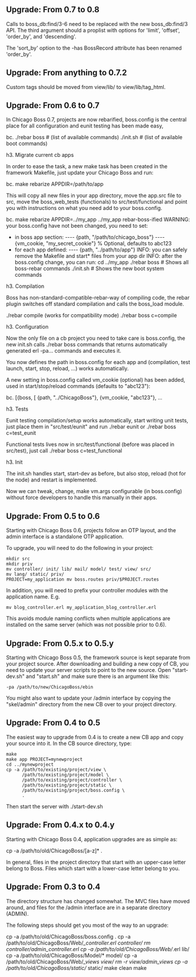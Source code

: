 Upgrade: From 0.7 to 0.8
------------------------

Calls to boss_db:find/3-6 need to be replaced with the new boss_db:find/3 API.
The third argument should a proplist with options for 'limit', 'offset',
'order_by', and 'descending'.

The 'sort_by' option to the -has BossRecord attribute has been renamed
'order_by'.


Upgrade: From anything to 0.7.2
-------------------------------

Custom tags should be moved from view/lib/ to view/lib/tag_html.


Upgrade: From 0.6 to 0.7
------------------------

In Chicago Boss 0.7, projects are now rebarified, boss.config is the central place for all configuration and eunit testing has been made easy,

bc. ./rebar boss # (list of available commands)
./init.sh # (list of available boot commands)

h3. Migrate current cb apps

In order to ease the task, a new make task has been created in the framework Makefile, just update your Chicago Boss and run:

bc. make rebarize APPDIR=/path/to/app

This will copy all new files in your app directory, move the app.src file to src, move the boss_web_tests (functionals) to src/test/functional and point you with instructions on what you need add to your boss.config.

bc. make rebarize APPDIR=../my_app
../my_app rebar-boss-ified
WARNING: your boss.config have not been changed, you need to set:
- in boss app section:
---- {path, "/path/to/chicago_boss"}
---- {vm_cookie, "my_secret_cookie"} % Optional, defaults to abc123
- for each app defined:
---- {path, "../path/to/app"}
INFO: you can safely remove the Makefile and start* files from your app dir
INFO: after the boss.config change, you can run:
cd ../my_app
./rebar boss # Shows all boss-rebar commands
./init.sh # Shows the new boot system commands

h3. Compilation

Boss has non-standard-compatible-rebar-way of compiling code, the rebar plugin switches off standard compilation and calls the boss_load module.

./rebar compile (works for compatibility mode)
./rebar boss c=compile

h3. Configuration

Now the only file on a cb project you need to take care is boss.config, the new init.sh calls ./rebar boss commands that returns automatically generated erl -pa... commands and executes it.

You now defines the path in boss.config for each app and (compilation, test launch, start, stop, reload, ...) works automatically.

A new setting in boss.config called vm_cookie (optional) has been added, used in start/stop/reload commands (defaults to "abc123"):

bc. [{boss, [ {path, "../ChicagoBoss"}, {vm_cookie, "abc123"}, ...

h3. Tests

Eunit testing compilation/setup works automatically, start writing unit tests, just place them in "src/test/eunit" and run ./rebar eunit or ./rebar boss c=test_eunit

Functional tests lives now in src/test/functional (before was placed in src/test), just call ./rebar boss c=test_functional

h3. Init

The init.sh handles start, start-dev as before, but also stop, reload (hot for the node) and restart is implemented.

Now we can tweak, change, make vm.args configurable (in boss.config) without force developers to handle this manually in their apps.

Upgrade: From 0.5 to 0.6
------------------------

Starting with Chicago Boss 0.6, projects follow an OTP layout, and the admin
interface is a standalone OTP application.

To upgrade, you will need to do the following in your project:

    mkdir src
    mkdir priv
    mv controller/ init/ lib/ mail/ model/ test/ view/ src/
    mv lang/ static/ priv/
    PROJECT=my_application mv boss.routes priv/$PROJECT.routes

In addition, you will need to prefix your controller modules with the application
name. E.g.

    mv blog_controller.erl my_application_blog_controller.erl

This avoids module naming conflicts when multiple applications are installed on
the same server (which was not possible prior to 0.6).


Upgrade: From 0.5.x to 0.5.y
----------------------------

Starting with Chicago Boss 0.5, the framework source is kept separate from your
project source. After downloading and building a new copy of CB, you need to update
your server scripts to point to the new source. Open "start-dev.sh" and "start.sh"
and make sure there is an argument like this:

    -pa /path/to/new/ChicagoBoss/ebin

You might also want to update your /admin interface by copying the "skel/admin"
directory from the new CB over to your project directory.


Upgrade: From 0.4 to 0.5
------------------------

The easiest way to upgrade from 0.4 is to create a new CB app and copy your source
into it. In the CB source directory, type:

    make
    make app PROJECT=mynewproject
    cd ../mynewproject
    cp -a /path/to/existing/project/view \
          /path/to/existing/project/model \
          /path/to/existing/project/controller \
          /path/to/existing/project/static \
          /path/to/existing/project/boss.config \
          .

Then start the server with ./start-dev.sh


Upgrade: From 0.4.x to 0.4.y
----------------------------

Starting with Chicago Boss 0.4, application upgrades are as simple as:

   cp -a /path/to/old/ChicagoBoss/[a-z]* .

In general, files in the project directory that start with an upper-case letter
belong to Boss. Files which start with a lower-case letter belong to you.


Upgrade: From 0.3 to 0.4
------------------------

The directory structure has changed somewhat. The MVC files have moved around, and
files for the /admin interface are in a separate directory (ADMIN). 

The following steps should get you most of the way to an upgrade:

   cp -a /path/to/old/ChicagoBoss/boss.config .
   cp -a /path/to/old/ChicagoBoss/Web/*_controller.erl controller/
   rm controller/admin_controller.erl
   cp -a /path/to/old/ChicagoBoss/Web/*.erl lib/
   cp -a /path/to/old/ChicagoBoss/Model/* model/
   cp -a /path/to/old/ChicagoBoss/Web/*_views view/
   rm -r view/admin_views
   cp -a /path/to/old/ChicagoBoss/static/* static/
   make clean
   make

